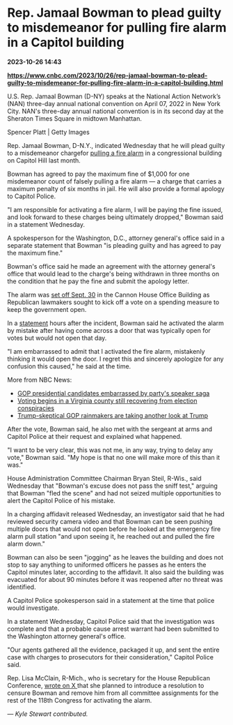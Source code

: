 # Rep. Jamaal Bowman to plead guilty to misdemeanor for pulling fire alarm in a Capitol building

**2023-10-26 14:43**

**https://www.cnbc.com/2023/10/26/rep-jamaal-bowman-to-plead-guilty-to-misdemeanor-for-pulling-fire-alarm-in-a-capitol-building.html**

U.S. Rep. Jamaal Bowman (D-NY) speaks at the National Action Network’s (NAN) three-day annual national convention on April 07, 2022 in New York City. NAN's three-day annual national convention is in its second day at the Sheraton Times Square in midtown Manhattan.

Spencer Platt | Getty Images

Rep. Jamaal Bowman, D-N.Y., indicated Wednesday that he will plead guilty to a misdemeanor chargefor [pulling a fire alarm](https://www.nbcnews.com/politics/congress/jamaal-bowman-pulled-fire-alarm-rcna118230) in a congressional building on Capitol Hill last month.

Bowman has agreed to pay the maximum fine of $1,000 for one misdemeanor count of falsely pulling a fire alarm — a charge that carries a maximum penalty of six months in jail. He will also provide a formal apology to Capitol Police.

"I am responsible for activating a fire alarm, I will be paying the fine issued, and look forward to these charges being ultimately dropped," Bowman said in a statement Wednesday.

A spokesperson for the Washington, D.C., attorney general's office said in a separate statement that Bowman "is pleading guilty and has agreed to pay the maximum fine."

Bowman's office said he made an agreement with the attorney general's office that would lead to the charge's being withdrawn in three months on the condition that he pay the fine and submit the apology letter.

The alarm was [set off Sept. 30](https://www.nbcnews.com/politics/congress/jamaal-bowman-pulled-fire-alarm-rcna118230) in the Cannon House Office Building as Republican lawmakers sought to kick off a vote on a spending measure to keep the government open.

In a [statement](https://x.com/RepBowman/status/1708299648782262656?s=20) hours after the incident, Bowman said he activated the alarm by mistake after having come across a door that was typically open for votes but would not open that day.

"I am embarrassed to admit that I activated the fire alarm, mistakenly thinking it would open the door. I regret this and sincerely apologize for any confusion this caused," he said at the time.

More from NBC News:

*   [GOP presidential candidates embarrassed by party's speaker saga](https://www.nbcnews.com/politics/2024-election/gop-presidential-candidates-embarrassed-partys-speaker-saga-rcna122130)
*   [Voting begins in a Virginia county still recovering from election conspiracies](https://www.nbcnews.com/politics/elections/voting-virginia-buckingham-county-election-conspiracies-rcna120719)
*   [Trump-skeptical GOP rainmakers are taking another look at Trump](https://www.nbcnews.com/politics/2024-election/trump-skeptical-gop-rainmakers-are-taking-another-look-trump-rcna122082)

After the vote, Bowman said, he also met with the sergeant at arms and Capitol Police at their request and explained what happened.

"I want to be very clear, this was not me, in any way, trying to delay any vote," Bowman said. "My hope is that no one will make more of this than it was."

House Administration Committee Chairman Bryan Steil, R-Wis., said Wednesday that "Bowman's excuse does not pass the sniff test," arguing that Bowman "fled the scene" and had not seized multiple opportunities to alert the Capitol Police of his mistake.

In a charging affidavit released Wednesday, an investigator said that he had reviewed security camera video and that Bowman can be seen pushing multiple doors that would not open before he looked at the emergency fire alarm pull station "and upon seeing it, he reached out and pulled the fire alarm down."

Bowman can also be seen "jogging" as he leaves the building and does not stop to say anything to uniformed officers he passes as he enters the Capitol minutes later, according to the affidavit. It also said the building was evacuated for about 90 minutes before it was reopened after no threat was identified.

A Capitol Police spokesperson said in a statement at the time that police would investigate.

In a statement Wednesday, Capitol Police said that the investigation was complete and that a probable cause arrest warrant had been submitted to the Washington attorney general's office.

"Our agents gathered all the evidence, packaged it up, and sent the entire case with charges to prosecutors for their consideration," Capitol Police said.

Rep. Lisa McClain, R-Mich., who is secretary for the House Republican Conference, [wrote on X ](https://x.com/RepLisaMcClain/status/1717287124439843164?s=20)that she planned to introduce a resolution to censure Bowman and remove him from all committee assignments for the rest of the 118th Congress for activating the alarm.

_— Kyle Stewart contributed._